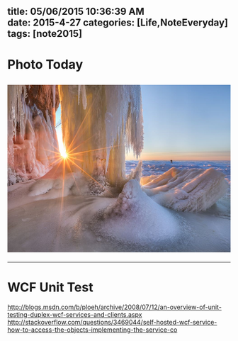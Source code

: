 title: 05/06/2015 10:36:39 AM   
date: 2015-4-27
categories: [Life,NoteEveryday]
tags: [note2015]
---

# Photo Today  #

![Long-exposure photography](https://raw.githubusercontent.com/metasong/FolderMD/master/_posts/Life/NoteEveryday/2015/ice-cave-sunset.jpg)
----------

----------
# WCF Unit Test #
http://blogs.msdn.com/b/ploeh/archive/2008/07/12/an-overview-of-unit-testing-duplex-wcf-services-and-clients.aspx
http://stackoverflow.com/questions/3469044/self-hosted-wcf-service-how-to-access-the-objects-implementing-the-service-co
